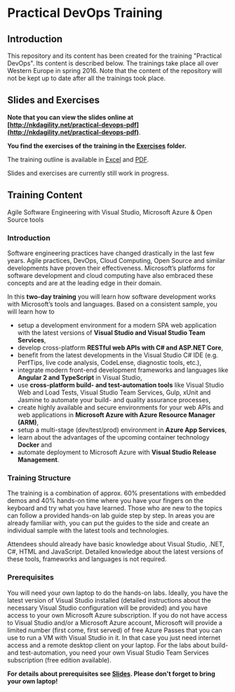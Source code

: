 # Practical DevOps Training## IntroductionThis repository and its content has been created for the training "Practical DevOps". Its content is described below. The trainings take place all over Western Europe in spring 2016. Note that the content of the repository will not be kept up to date after all the trainings took place.## Slides and Exercises**Note that you can view the slides online at [http://nkdagility.net/practical-devops-pdf](http://nkdagility.net/practical-devops-pdf)**.**You find the exercises of the training in the [Exercises](Exercises) folder.**The training outline is available in [Excel](DevOpsPartnerTrainingOutline.xlsx) and [PDF](DevOpsPartnerTrainingOutline.pdf).Slides and exercises are currently still work in progress.## Training ContentAgile Software Engineering with Visual Studio, Microsoft Azure & Open Source tools### IntroductionSoftware engineering practices have changed drastically in the last few years. Agile practices, DevOps, Cloud Computing, Open Source and similar developments have proven their effectiveness. Microsoft’s platforms for software development and cloud computing have also embraced these concepts and are at the leading edge in their domain.In this **two-day training** you will learn how software development works with Microsoft’s tools and languages. Based on a consistent sample, you will learn how to* setup a development environment for a modern SPA web application with the latest versions of **Visual Studio and Visual Studio Team Services**,* develop cross-platform **RESTful web APIs with C# and ASP.NET Core**,* benefit from the latest developments in the Visual Studio C# IDE (e.g. PerfTips, live code analysis, CodeLense, diagnostic tools, etc.),* integrate modern front-end development frameworks and languages like **Angular 2 and TypeScript** in Visual Studio,* use **cross-platform build- and test-automation tools** like Visual Studio Web and Load Tests, Visual Studio Team Services, Gulp, xUnit and Jasmine to automate your build- and quality assurance processes,* create highly available and secure environments for your web APIs and web applications in **Microsoft Azure with Azure Resource Manager (ARM)**,* setup a multi-stage (dev/test/prod) environment in **Azure App Services**,* learn about the advantages of the upcoming container technology **Docker** and* automate deployment to Microsoft Azure with **Visual Studio Release Management**.### Training StructureThe training is a combination of approx. 60% presentations with embedded demos and 40% hands-on time where you have your fingers on the keyboard and try what you have learned. Those who are new to the topics can follow a provided hands-on lab guide step by step. In areas you are already familiar with, you can put the guides to the side and create an individual sample with the latest tools and technologies.Attendees should already have basic knowledge about Visual Studio, .NET, C#, HTML and JavaScript. Detailed knowledge about the latest versions of these tools, frameworks and languages is not required. ### PrerequisitesYou will need your own laptop to do the hands-on labs. Ideally, you have the latest version of Visual Studio installed (detailed instructions about the necessary Visual Studio configuration will be provided) and you have access to your own Microsoft Azure subscription. If you do not have access to Visual Studio and/or a Microsoft Azure account, Microsoft will provide a limited number (first come, first served) of free Azure Passes that you can use to run a VM with Visual Studio in it. In that case you just need internet access and a remote desktop client on your laptop.For the labs about build- and test-automation, you need your own Visual Studio Team Services subscription (free edition available).**For details about prerequisites see [Slides](http://nkdagility.net/practical-devops-pdf). Please don't forget to bring your own laptop!**